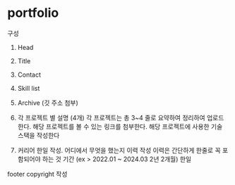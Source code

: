 # portfolio

구성
1. Head
2. Title
3. Contact
4. Skill list
5. Archive (깃 주소 첨부)
6. 각 프로젝트 별 설명 (4개)
각 프로젝트는 총 3~4 줄로 요약하여 정리하여 업로드 한다.
해당 프로젝트를 볼 수 있는 링크를 첨부한다.
해당 프로젝트에 사용한 기술 스택을 작성한다

7. 커리어
한일 작성.
어디에서 무엇을 했는지 이력 작성
이력은 간단하게 한줄로
꼭 포함되어야 하는 것
기간 (ex > 2022.01 ~ 2024.03 2년 2개월)
한일

footer
copyright 작성

